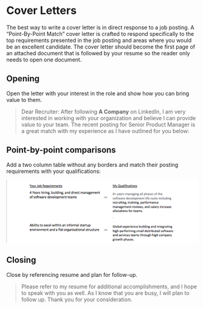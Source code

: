 <!-- TITLE: Cover Letters -->
<!-- SUBTITLE: Information on Cover Letters -->

# Cover Letters
The best way to write a cover letter is in direct response to a job posting.  A “Point-By-Point Match” cover letter is crafted to respond specifically to the top requirements presented in the job posting and areas where you would be an excellent candidate.   The cover letter should become the first page of an attached document that is followed by your resume so the reader only needs to open one document.

## Opening
Open the letter with your interest in the role and show how you can bring value to them.

> Dear Recruiter:
After following **A Company** on LinkedIn, I am very interested in working with your organization and believe I can provide value to your team.  The recent posting for Senior Product Manager is a great match with my experience as I have outlined for you below:   

## Point-by-point comparisons
Add a two column table without any borders and match their posting requirements with your qualifications:

![Tletter](/uploads/graphics/tletter.png "Tletter")


## Closing
Close by referencing resume and plan for follow-up.
> Please refer to my resume for additional accomplishments, and I hope to speak with you as well.  As I know that you are busy, I will plan to follow up.  Thank you for your consideration.